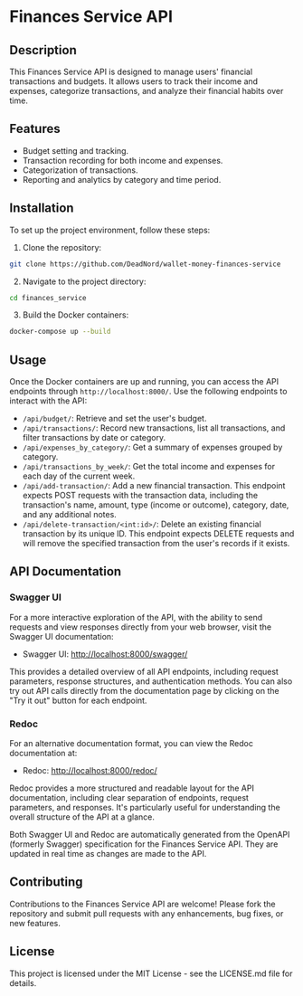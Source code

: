 # Finances Service API

## Description

This Finances Service API is designed to manage users' financial transactions and budgets. It allows users to track their income and expenses, categorize transactions, and analyze their financial habits over time.

## Features

- Budget setting and tracking.
- Transaction recording for both income and expenses.
- Categorization of transactions.
- Reporting and analytics by category and time period.

## Installation

To set up the project environment, follow these steps:

1. Clone the repository:
```bash
git clone https://github.com/DeadNord/wallet-money-finances-service
```

2. Navigate to the project directory:
```bash
cd finances_service
```

3. Build the Docker containers:
```bash
docker-compose up --build
```

## Usage

Once the Docker containers are up and running, you can access the API endpoints through `http://localhost:8000/`. Use the following endpoints to interact with the API:

- `/api/budget/`: Retrieve and set the user's budget.
- `/api/transactions/`: Record new transactions, list all transactions, and filter transactions by date or category.
- `/api/expenses_by_category/`: Get a summary of expenses grouped by category.
- `/api/transactions_by_week/`: Get the total income and expenses for each day of the current week.
- `/api/add-transaction/`: Add a new financial transaction. This endpoint expects POST requests with the transaction data, including the transaction's name, amount, type (income or outcome), category, date, and any additional notes.
- `/api/delete-transaction/<int:id>/`: Delete an existing financial transaction by its unique ID. This endpoint expects DELETE requests and will remove the specified transaction from the user's records if it exists.

## API Documentation

### Swagger UI

For a more interactive exploration of the API, with the ability to send requests and view responses directly from your web browser, visit the Swagger UI documentation:

- Swagger UI: [http://localhost:8000/swagger/](http://localhost:8000/swagger/)

This provides a detailed overview of all API endpoints, including request parameters, response structures, and authentication methods. You can also try out API calls directly from the documentation page by clicking on the "Try it out" button for each endpoint.

### Redoc

For an alternative documentation format, you can view the Redoc documentation at:

- Redoc: [http://localhost:8000/redoc/](http://localhost:8000/redoc/)

Redoc provides a more structured and readable layout for the API documentation, including clear separation of endpoints, request parameters, and responses. It's particularly useful for understanding the overall structure of the API at a glance.

Both Swagger UI and Redoc are automatically generated from the OpenAPI (formerly Swagger) specification for the Finances Service API. They are updated in real time as changes are made to the API.


## Contributing

Contributions to the Finances Service API are welcome! Please fork the repository and submit pull requests with any enhancements, bug fixes, or new features.

## License

This project is licensed under the MIT License - see the LICENSE.md file for details.
